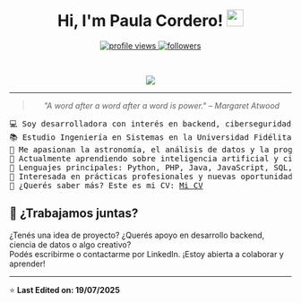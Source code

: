 <h1 align="center">
Hi, I'm Paula Cordero!
	<a href="https://github.com/Paulacorder">
		<img src="https://media.giphy.com/media/hvRJCLFzcasrR4ia7z/giphy.gif" width="30">
	</a>
</h1>

<p align="center">
	<a href="https://github.com/Paulacorder">
		<img src="https://komarev.com/ghpvc/?username=Paulacorder&label=Profile%20views&color=0e75b6&style=flat" alt="profile views" />
	</a>
	<a href="https://github.com/Paulacorder">
		<img src="https://img.shields.io/github/followers/Paulacorder?label=Followers" alt="followers" />
	</a>
</p>

<br/>

<p align="center">
	<a href="https://github.com/Paulacorder">
		<img src="https://readme-typing-svg.herokuapp.com?lines=Computer+Science+Student;Passionate+about+Cybersecurity+and+Data+Science;Astronomy+Lover;Always+learning+new+things&center=true&width=400&height=45">
	</a>
</p>

<hr>

<blockquote align="center">
<i>"A word after a word after a word is power." – Margaret Atwood</i>
</blockquote>

<pre>
💻 Soy desarrolladora con interés en backend, ciberseguridad y ciencia de datos
📚 Estudio Ingeniería en Sistemas en la Universidad Fidélitas, Costa Rica
🔭 Me apasionan la astronomía, el análisis de datos y la programación
🌱 Actualmente aprendiendo sobre inteligencia artificial y ciberseguridad
🌟 Lenguajes principales: Python, PHP, Java, JavaScript, SQL, HTML/CSS
🚩 Interesada en prácticas profesionales y nuevas oportunidades laborales
🤔 ¿Querés saber más? Este es mi CV: <a href="https://drive.google.com/file/d/1FEXc8eiNaSQfQ57lXUosdHvckX6z4XSH/view?usp=drive_link" target="_blank">Mi CV</a>
</pre>

<!-- El resto se mantiene igual -->


## 🚀 ¿Trabajamos juntas?

¿Tenés una idea de proyecto? ¿Querés apoyo en desarrollo backend, ciencia de datos o algo creativo?  
Podés escribirme o contactarme por LinkedIn. ¡Estoy abierta a colaborar y aprender!

---

⭐ **Last Edited on: 19/07/2025**
